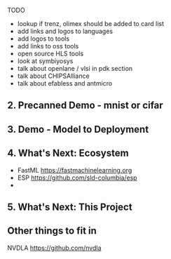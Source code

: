 TODO
- lookup if trenz, olimex should be added to card list
- add links and logos to languages
- add logos to tools
- add links to oss tools
- open source HLS tools
- look at symbiyosys
- talk about openlane / vlsi in pdk section
- talk about CHIPSAlliance
- talk about efabless and antmicro

## 2. Precanned Demo - mnist or cifar

## 3. Demo - Model to Deployment

## 4. What's Next: Ecosystem

- FastML https://fastmachinelearning.org
- ESP https://github.com/sld-columbia/esp
-
## 5. What's Next: This Project



## Other things to fit in
NVDLA https://github.com/nvdla

